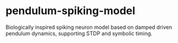 # pendulum-spiking-model
Biologically inspired spiking neuron model based on damped driven pendulum dynamics, supporting STDP and symbolic timing.
